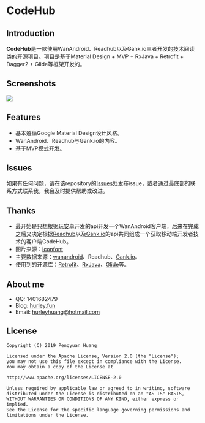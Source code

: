 # CodeHub

## Introduction
**CodeHub**是一款使用WanAndroid、Readhub以及Gank.io三者开发的技术阅读类的开源项目。项目是基于Material Design + MVP + RxJava + Retrofit + Dagger2 + Glide等框架开发的。

## Screenshots
![](https://raw.githubusercontent.com/HurleyJames/ImageHosting/master/IMG_3556.JPG)


## Features
* 基本遵循Google Material Design设计风格。
* WanAndroid、Readhub与Gank.io的内容。
* 基于MVP模式开发。

## Issues
如果有任何问题，请在该repository的[Issues](https://github.com/HurleyJames/CodeHub/issues)处发布issue，或者通过最底部的联系方式联系我，我会及时提供帮助或改进。

## Thanks
 - 最开始是只想根据[玩安卓](www.wanandroid.com)开发的api开发一个WanAndroid客户端，后来在完成之后又决定根据[Readhub](https://readhub.cn)以及[Gank.io](gank.io)的api共同组成一个获取移动端开发者技术的客户端CodeHub。
 - 图片来源：[iconfont](http://www.iconfont.cn/plus)
 - 主要数据来源：[wanandroid](https://www.wanandroid.com/blog/show/2)、Readhub、[Gank.io](http://gank.io/api)。
 - 使用到的开源库：[Retrofit]()、[RxJava]()、[Glide]()等。

## About me
 * QQ: 1401682479
 * Blog: [hurley.fun](hurley.fun)
 * Email: hurleyhuang@hotmail.com

## License
```
Copyright (C) 2019 Pengyuan Huang

Licensed under the Apache License, Version 2.0 (the "License");
you may not use this file except in compliance with the License.
You may obtain a copy of the License at

http://www.apache.org/licenses/LICENSE-2.0

Unless required by applicable law or agreed to in writing, software
distributed under the License is distributed on an "AS IS" BASIS,
WITHOUT WARRANTIES OR CONDITIONS OF ANY KIND, either express or implied.
See the License for the specific language governing permissions and
limitations under the License.
```

